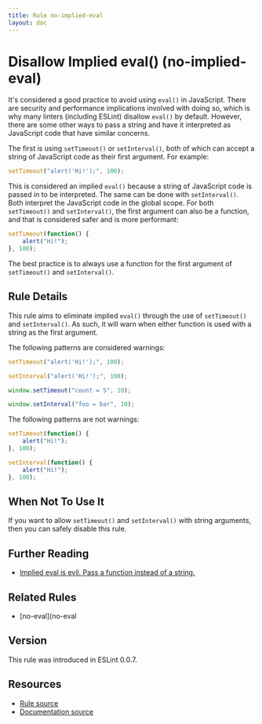 ```yaml
---
title: Rule no-implied-eval
layout: doc
---
```

<!-- Note: No pull requests accepted for this file. See README.md in the root directory for details. -->
# Disallow Implied eval() (no-implied-eval)

It's considered a good practice to avoid using `eval()` in JavaScript. There are security and performance implications involved with doing so, which is why many linters (including ESLint) disallow `eval()` by default. However, there are some other ways to pass a string and have it interpreted as JavaScript code that have similar concerns.

The first is using `setTimeout()` or `setInterval()`, both of which can accept a string of JavaScript code as their first argument. For example:

```js
setTimeout("alert('Hi!');", 100);
```

This is considered an implied `eval()` because a string of JavaScript code is passed in to be interpreted. The same can be done with `setInterval()`. Both interpret the JavaScript code in the global scope. For both `setTimeout()` and `setInterval()`, the first argument can also be a function, and that is considered safer and is more performant:

```js
setTimeout(function() {
    alert("Hi!");
}, 100);
```

The best practice is to always use a function for the first argument of `setTimeout()` and `setInterval()`.


## Rule Details

This rule aims to eliminate implied `eval()` through the use of `setTimeout()` and `setInterval()`. As such, it will warn when either function is used with a string as the first argument.

The following patterns are considered warnings:

```js
setTimeout("alert('Hi!');", 100);

setInterval("alert('Hi!');", 100);

window.setTimeout("count = 5", 10);

window.setInterval("foo = bar", 10);
```

The following patterns are not warnings:

```js
setTimeout(function() {
    alert("Hi!");
}, 100);

setInterval(function() {
    alert("Hi!");
}, 100);
```

## When Not To Use It

If you want to allow `setTimeout()` and `setInterval()` with string arguments, then you can safely disable this rule.

## Further Reading

* [Implied eval is evil. Pass a function instead of a string.](http://jslinterrors.com/implied-eval-is-evil-pass-a-function-instead-of-a-string/)

## Related Rules

* [no-eval](no-eval

## Version

This rule was introduced in ESLint 0.0.7.

## Resources

* [Rule source](https://github.com/eslint/eslint/tree/master/lib/rules/no-implied-eval.js)
* [Documentation source](https://github.com/eslint/eslint/tree/master/docs/rules/no-implied-eval.md)

